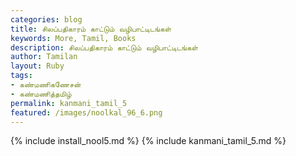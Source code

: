 ```yaml
---
categories: blog
title: சிலப்பதிகாரம் காட்டும் வழிபாட்டிடங்கள்
keywords: More, Tamil, Books
description: சிலப்பதிகாரம் காட்டும் வழிபாட்டிடங்கள்
author: Tamilan
layout: Ruby
tags:
- கண்மணிகணேசன்
- கண்மணித்தமிழ்
permalink: kanmani_tamil_5
featured: /images/noolkal_96_6.png
---
```

{% include install_nool5.md %}
{% include kanmani_tamil_5.md %}
